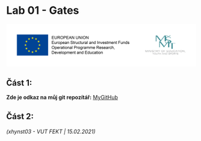 # Lab 01 - Gates



![Logo](logolink_eng.jpg)

## Část 1: 
**Zde je odkaz na můj git repozítář:** [MyGitHub](https://github.com/Heretic2k20/Digital-Electronics-1)

## Část 2:


###### (xhynst03 - VUT FEKT  |  15.02.2021)
